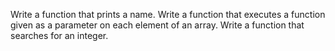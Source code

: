 Write a function that prints a name.
Write a function that executes a function given as a parameter on each element of an array.
Write a function that searches for an integer.
